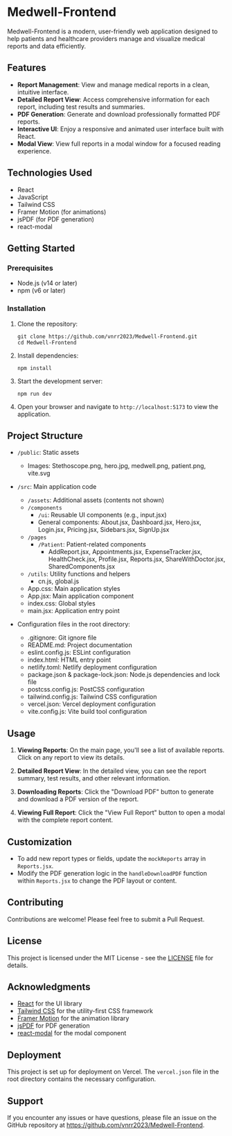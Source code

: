 # Medwell-Frontend

Medwell-Frontend is a modern, user-friendly web application designed to help patients and healthcare providers manage and visualize medical reports and data efficiently.

## Features

- **Report Management**: View and manage medical reports in a clean, intuitive interface.
- **Detailed Report View**: Access comprehensive information for each report, including test results and summaries.
- **PDF Generation**: Generate and download professionally formatted PDF reports.
- **Interactive UI**: Enjoy a responsive and animated user interface built with React.
- **Modal View**: View full reports in a modal window for a focused reading experience.

## Technologies Used

- React
- JavaScript
- Tailwind CSS
- Framer Motion (for animations)
- jsPDF (for PDF generation)
- react-modal

## Getting Started

### Prerequisites

- Node.js (v14 or later)
- npm (v6 or later)

### Installation

1. Clone the repository:
   ```
   git clone https://github.com/vnrr2023/Medwell-Frontend.git
   cd Medwell-Frontend
   ```

2. Install dependencies:
   ```
   npm install
   ```

3. Start the development server:
   ```
   npm run dev
   ```

4. Open your browser and navigate to `http://localhost:5173` to view the application.

## Project Structure

- `/public`: Static assets
  - Images: Stethoscope.png, hero.jpg, medwell.png, patient.png, vite.svg

- `/src`: Main application code
  - `/assets`: Additional assets (contents not shown)
  - `/components`
    - `/ui`: Reusable UI components (e.g., input.jsx)
    - General components: About.jsx, Dashboard.jsx, Hero.jsx, Login.jsx, Pricing.jsx, Sidebars.jsx, SignUp.jsx
  - `/pages`
    - `/Patient`: Patient-related components
      - AddReport.jsx, Appointments.jsx, ExpenseTracker.jsx, HealthCheck.jsx, Profile.jsx, Reports.jsx, ShareWithDoctor.jsx, SharedComponents.jsx
  - `/utils`: Utility functions and helpers
    - cn.js, global.js
  - App.css: Main application styles
  - App.jsx: Main application component
  - index.css: Global styles
  - main.jsx: Application entry point

- Configuration files in the root directory:
  - .gitignore: Git ignore file
  - README.md: Project documentation
  - eslint.config.js: ESLint configuration
  - index.html: HTML entry point
  - netlify.toml: Netlify deployment configuration
  - package.json & package-lock.json: Node.js dependencies and lock file
  - postcss.config.js: PostCSS configuration
  - tailwind.config.js: Tailwind CSS configuration
  - vercel.json: Vercel deployment configuration
  - vite.config.js: Vite build tool configuration

## Usage

1. **Viewing Reports**: On the main page, you'll see a list of available reports. Click on any report to view its details.

2. **Detailed Report View**: In the detailed view, you can see the report summary, test results, and other relevant information.

3. **Downloading Reports**: Click the "Download PDF" button to generate and download a PDF version of the report.

4. **Viewing Full Report**: Click the "View Full Report" button to open a modal with the complete report content.

## Customization

- To add new report types or fields, update the `mockReports` array in `Reports.jsx`.
- Modify the PDF generation logic in the `handleDownloadPDF` function within `Reports.jsx` to change the PDF layout or content.

## Contributing

Contributions are welcome! Please feel free to submit a Pull Request.

## License

This project is licensed under the MIT License - see the [LICENSE](LICENSE) file for details.

## Acknowledgments

- [React](https://reactjs.org/) for the UI library
- [Tailwind CSS](https://tailwindcss.com/) for the utility-first CSS framework
- [Framer Motion](https://www.framer.com/motion/) for the animation library
- [jsPDF](https://github.com/MrRio/jsPDF) for PDF generation
- [react-modal](https://github.com/reactjs/react-modal) for the modal component

## Deployment

This project is set up for deployment on Vercel. The `vercel.json` file in the root directory contains the necessary configuration.

## Support

If you encounter any issues or have questions, please file an issue on the GitHub repository at https://github.com/vnrr2023/Medwell-Frontend.
